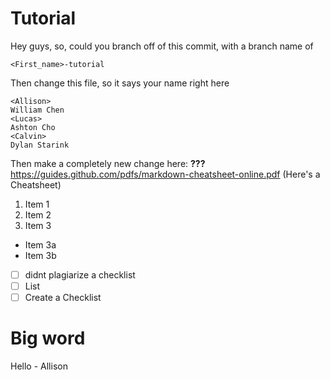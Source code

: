 # Tutorial
Hey guys, so, could you branch off of this commit, with a branch name of
```
<First_name>-tutorial
```

Then change this file, so it says your name right here
```
<Allison>
William Chen
<Lucas>
Ashton Cho
<Calvin>
Dylan Starink
```

Then make a completely new change here: 
**???**
https://guides.github.com/pdfs/markdown-cheatsheet-online.pdf
(Here's a Cheatsheet)

1. Item 1
2. Item 2
3. Item 3
 * Item 3a
 * Item 3b

- [ ] didnt plagiarize a checklist
- [ ] List
- [ ] Create a Checklist

<h1>Big word</h1>
Hello - Allison